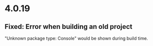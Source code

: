 # 4.0.19

## Fixed: Error when building an old project

"Unknown package type: Console" would be shown during build time. 

